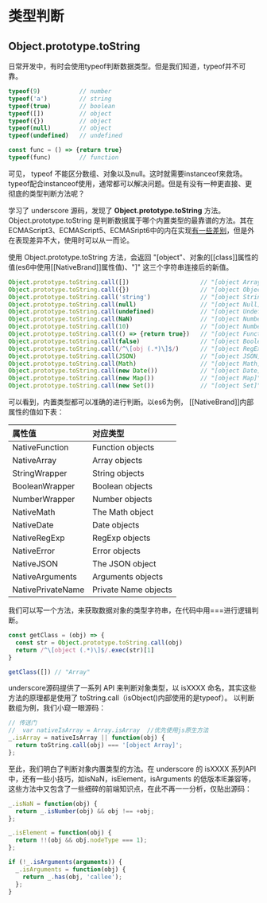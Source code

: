 # 类型判断
## Object.prototype.toString

日常开发中，有时会使用typeof判断数据类型。但是我们知道，typeof并不可靠。

```js
typeof(9)           // number
typeof('a')         // string
typeof(true)        // boolean
typeof([])          // object
typeof({})          // object
typeof(null)        // object
typeof(undefined)   // undefined

const func = () => {return true}
typeof(func)        // function
```
可见， typeof 不能区分数组、对象以及null。这时就需要instanceof来救场。typeof配合instanceof使用，通常都可以解决问题。但是有没有一种更直接、更彻底的类型判断方法呢？

学习了 underscore 源码，发现了 **Object.prototype.toString** 方法。
Object.prototype.toString 是判断数据属于哪个内置类型的最靠谱的方法。其在 ECMAScript3、ECMAScript5、ECMASript6中的内在实现[有一些差别](https://www.cnblogs.com/ziyunfei/archive/2012/11/05/2754156.html)，但是外在表现差异不大，使用时可以从一而论。

使用 Object.prototype.toString 方法，会返回 "[object"、对象的[[class]]属性的值(es6中使用[[NativeBrand]]属性值)、"]" 这三个字符串连接后的新值。

```js
Object.prototype.toString.call([])                    // "[object Array]"
Object.prototype.toString.call({})                    // "[object Object]"
Object.prototype.toString.call('string')              // "[object String]"
Object.prototype.toString.call(null)                  // "[object Null]"
Object.prototype.toString.call(undefined)             // "[object Undefined]"
Object.prototype.toString.call(NaN)                   // "[object Number]"
Object.prototype.toString.call(10)                    // "[object Number]"
Object.prototype.toString.call(() => {return true})   // "[object Function]"
Object.prototype.toString.call(false)                 // "[object Boolean]"
Object.prototype.toString.call(/^\[obj (.*)\]$/)      // "[object RegExp]"
Object.prototype.toString.call(JSON)                  // "[object JSON]"
Object.prototype.toString.call(Math)                  // "[object Math]"
Object.prototype.toString.call(new Date())            // "[object Date]"
Object.prototype.toString.call(new Map())             // "[object Map]"
Object.prototype.toString.call(new Set())             // "[object Set]"
```

可以看到，内置类型都可以准确的进行判断。以es6为例， [[NativeBrand]]内部属性的值如下表：

|属性值             |对应类型            |
|:-----------------|:-------------------|
|NativeFunction    |Function objects    |
|NativeArray       |Array objects       |
|StringWrapper     |String objects      |
|BooleanWrapper    |Boolean objects     |
|NumberWrapper     |Number objects      |
|NativeMath        |The Math object     |
|NativeDate        |Date objects        |
|NativeRegExp      |RegExp objects      |
|NativeError       |Error objects       |
|NativeJSON        |The JSON object     |
|NativeArguments   |Arguments objects   |
|NativePrivateName |Private Name objects|


我们可以写一个方法，来获取数据对象的类型字符串，在代码中用===进行逻辑判断。
```js
const getClass = (obj) => {
  const str = Object.prototype.toString.call(obj)
  return /^\[object (.*)\]$/.exec(str)[1]
}

getClass([]) // "Array"
```

underscore源码提供了一系列 API 来判断对象类型，以 isXXXX 命名，其实这些方法的原理都是使用了 toString.call（isObject()内部使用的是typeof）。 以判断数组为例，我们小窥一眼源码：

```js
// 传送门
//  var nativeIsArray = Array.isArray  //优先使用js原生方法 
_.isArray = nativeIsArray || function(obj) {
  return toString.call(obj) === '[object Array]';
};
```

至此，我们明白了判断对象内置类型的方法。在 underscore 的 isXXXX 系列API中，还有一些小技巧，如isNaN，isElement，isArguments 的低版本IE兼容等，这些方法中又包含了一些细碎的前端知识点，在此不再一一分析，仅贴出源码：

```js
_.isNaN = function(obj) {
  return _.isNumber(obj) && obj !== +obj;
};

_.isElement = function(obj) {
  return !!(obj && obj.nodeType === 1);
};

if (!_.isArguments(arguments)) {
  _.isArguments = function(obj) {
    return _.has(obj, 'callee');
  };
}
```



